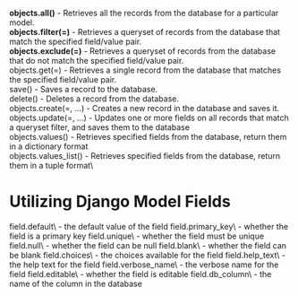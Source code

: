 **objects.all()** - Retrieves all the records from the database for a particular model.\
**objects.filter(<fieldname>=<value>)** - Retrieves a queryset of records from the database that match the specified field/value pair.\
**objects.exclude(<fieldname>=<value>)** - Retrieves a queryset of records from the database that do not match the specified field/value pair.\
objects.get(<fieldname>=<value>) - Retrieves a single record from the database that matches the specified field/value pair.\
save() - Saves a record to the database.\
delete() - Deletes a record from the database.\
objects.create(<fieldname>=<value>, ...) - Creates a new record in the database and saves it.\
objects.update(<fieldname>=<value>, ...) - Updates one or more fields on all records that match a queryset filter, and saves them to the database\
objects.values() - Retrieves specified fields from the database, return them in a dictionary format\
objects.values_list() - Retrieves specified fields from the database, return them in a tuple format\


# Utilizing Django Model Fields

field.default\ - the default value of the field
field.primary_key\ - whether the field is a primary key
field.unique\ - whether the field must be unique
field.null\ - whether the field can be null
field.blank\ - whether the field can be blank
field.choices\ - the choices available for the field
field.help_text\ - the help text for the field
field.verbose_name\ - the verbose name for the field
field.editable\ - whether the field is editable
field.db_column\ - the name of the column in the database
